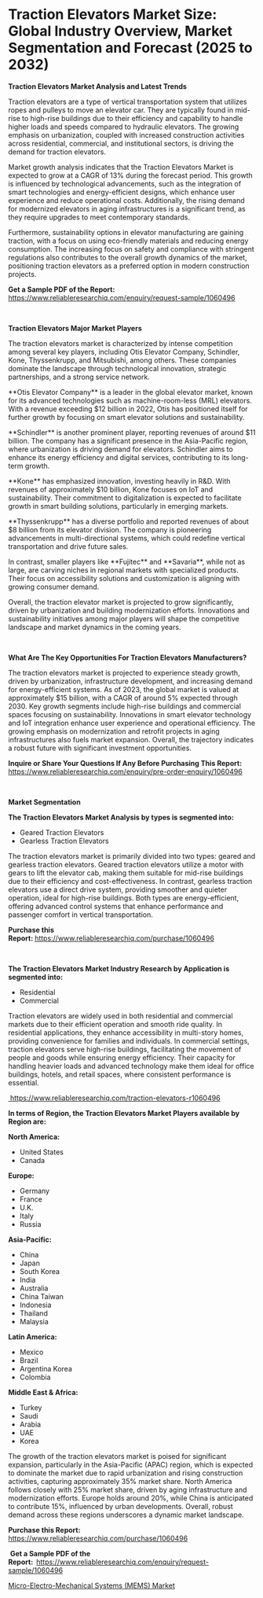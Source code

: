 <p><h1>Traction Elevators Market Size: Global Industry Overview, Market Segmentation and Forecast (2025 to 2032)</h1></p><p><strong>Traction Elevators Market Analysis and Latest Trends</strong></p>
<p><p>Traction elevators are a type of vertical transportation system that utilizes ropes and pulleys to move an elevator car. They are typically found in mid-rise to high-rise buildings due to their efficiency and capability to handle higher loads and speeds compared to hydraulic elevators. The growing emphasis on urbanization, coupled with increased construction activities across residential, commercial, and institutional sectors, is driving the demand for traction elevators.</p><p>Market growth analysis indicates that the Traction Elevators Market is expected to grow at a CAGR of 13% during the forecast period. This growth is influenced by technological advancements, such as the integration of smart technologies and energy-efficient designs, which enhance user experience and reduce operational costs. Additionally, the rising demand for modernized elevators in aging infrastructures is a significant trend, as they require upgrades to meet contemporary standards.</p><p>Furthermore, sustainability options in elevator manufacturing are gaining traction, with a focus on using eco-friendly materials and reducing energy consumption. The increasing focus on safety and compliance with stringent regulations also contributes to the overall growth dynamics of the market, positioning traction elevators as a preferred option in modern construction projects.</p></p>
<p><strong>Get a Sample PDF of the Report:&nbsp;</strong> <a href="https://www.reliableresearchiq.com/enquiry/request-sample/1060496?utm_campaign=3455&utm_medium=2&utm_source=Github&utm_content=ia&utm_term=22032025&utm_id=traction-elevators">https://www.reliableresearchiq.com/enquiry/request-sample/1060496</a></p>
<p>&nbsp;</p>
<p><strong>Traction Elevators Major Market Players</strong></p>
<p><p>The traction elevators market is characterized by intense competition among several key players, including Otis Elevator Company, Schindler, Kone, Thyssenkrupp, and Mitsubishi, among others. These companies dominate the landscape through technological innovation, strategic partnerships, and a strong service network.</p><p>**Otis Elevator Company** is a leader in the global elevator market, known for its advanced technologies such as machine-room-less (MRL) elevators. With a revenue exceeding $12 billion in 2022, Otis has positioned itself for further growth by focusing on smart elevator solutions and sustainability.</p><p>**Schindler** is another prominent player, reporting revenues of around $11 billion. The company has a significant presence in the Asia-Pacific region, where urbanization is driving demand for elevators. Schindler aims to enhance its energy efficiency and digital services, contributing to its long-term growth.</p><p>**Kone** has emphasized innovation, investing heavily in R&D. With revenues of approximately $10 billion, Kone focuses on IoT and sustainability. Their commitment to digitalization is expected to facilitate growth in smart building solutions, particularly in emerging markets.</p><p>**Thyssenkrupp** has a diverse portfolio and reported revenues of about $8 billion from its elevator division. The company is pioneering advancements in multi-directional systems, which could redefine vertical transportation and drive future sales.</p><p>In contrast, smaller players like **Fujitec** and **Savaria**, while not as large, are carving niches in regional markets with specialized products. Their focus on accessibility solutions and customization is aligning with growing consumer demand.</p><p>Overall, the traction elevator market is projected to grow significantly, driven by urbanization and building modernization efforts. Innovations and sustainability initiatives among major players will shape the competitive landscape and market dynamics in the coming years.</p></p>
<p>&nbsp;</p>
<p><strong>What Are The Key Opportunities For Traction Elevators Manufacturers?</strong></p>
<p><p>The traction elevators market is projected to experience steady growth, driven by urbanization, infrastructure development, and increasing demand for energy-efficient systems. As of 2023, the global market is valued at approximately $15 billion, with a CAGR of around 5% expected through 2030. Key growth segments include high-rise buildings and commercial spaces focusing on sustainability. Innovations in smart elevator technology and IoT integration enhance user experience and operational efficiency. The growing emphasis on modernization and retrofit projects in aging infrastructures also fuels market expansion. Overall, the trajectory indicates a robust future with significant investment opportunities.</p></p>
<p><strong>Inquire or Share Your Questions If Any Before Purchasing This Report:</strong> <a href="https://www.reliableresearchiq.com/enquiry/pre-order-enquiry/1060496?utm_campaign=3455&utm_medium=2&utm_source=Github&utm_content=ia&utm_term=22032025&utm_id=traction-elevators">https://www.reliableresearchiq.com/enquiry/pre-order-enquiry/1060496</a></p>
<p>&nbsp;</p>
<p><strong>Market Segmentation</strong></p>
<p><strong>The Traction Elevators Market Analysis by types is segmented into:</strong></p>
<p><ul><li>Geared Traction Elevators</li><li>Gearless Traction Elevators</li></ul></p>
<p><p>The traction elevators market is primarily divided into two types: geared and gearless traction elevators. Geared traction elevators utilize a motor with gears to lift the elevator cab, making them suitable for mid-rise buildings due to their efficiency and cost-effectiveness. In contrast, gearless traction elevators use a direct drive system, providing smoother and quieter operation, ideal for high-rise buildings. Both types are energy-efficient, offering advanced control systems that enhance performance and passenger comfort in vertical transportation.</p></p>
<p><strong>Purchase this Report:&nbsp;</strong><a href="https://www.reliableresearchiq.com/purchase/1060496?utm_campaign=3455&utm_medium=2&utm_source=Github&utm_content=ia&utm_term=22032025&utm_id=traction-elevators">https://www.reliableresearchiq.com/purchase/1060496</a></p>
<p>&nbsp;</p>
<p><strong>The Traction Elevators Market Industry Research by Application is segmented into:</strong></p>
<p><ul><li>Residential</li><li>Commercial</li></ul></p>
<p><p>Traction elevators are widely used in both residential and commercial markets due to their efficient operation and smooth ride quality. In residential applications, they enhance accessibility in multi-story homes, providing convenience for families and individuals. In commercial settings, traction elevators serve high-rise buildings, facilitating the movement of people and goods while ensuring energy efficiency. Their capacity for handling heavier loads and advanced technology make them ideal for office buildings, hotels, and retail spaces, where consistent performance is essential.</p></p>
<p><a href="https://www.reliableresearchiq.com/traction-elevators-r1060496?utm_campaign=3455&utm_medium=2&utm_source=Github&utm_content=ia&utm_term=22032025&utm_id=traction-elevators">&nbsp;https://www.reliableresearchiq.com/traction-elevators-r1060496</a></p>
<p><strong>In terms of Region, the Traction Elevators Market Players available by Region are:</strong></p>
<p>
    <p> <strong> North America: </strong>
        <ul>
            <li>United States</li>
            <li>Canada</li>
        </ul>
        </p> 
    <p> <strong> Europe: </strong>
        <ul>
            <li>Germany</li>
            <li>France</li>
            <li>U.K.</li>
            <li>Italy</li>
            <li>Russia</li>
        </ul>
        </p> 
    <p> <strong> Asia-Pacific: </strong>
        <ul>
            <li>China</li>
            <li>Japan</li>
            <li>South Korea</li>
            <li>India</li>
            <li>Australia</li>
            <li>China Taiwan</li>
            <li>Indonesia</li>
            <li>Thailand</li>
            <li>Malaysia</li>
        </ul>
        </p> 
    <p> <strong> Latin America: </strong>
        <ul>
            <li>Mexico</li>
            <li>Brazil</li>
            <li>Argentina Korea</li>
            <li>Colombia</li>
        </ul>
        </p> 
    <p> <strong> Middle East & Africa: </strong>
        <ul>
            <li>Turkey</li>
            <li>Saudi</li>
            <li>Arabia</li>
            <li>UAE</li>
            <li>Korea</li>
        </ul>
    </p>
    </p>
<p><p>The growth of the traction elevators market is poised for significant expansion, particularly in the Asia-Pacific (APAC) region, which is expected to dominate the market due to rapid urbanization and rising construction activities, capturing approximately 35% market share. North America follows closely with 25% market share, driven by aging infrastructure and modernization efforts. Europe holds around 20%, while China is anticipated to contribute 15%, influenced by urban developments. Overall, robust demand across these regions underscores a dynamic market landscape.</p></p>
<p><strong>Purchase this Report: </strong><a href="https://www.reliableresearchiq.com/purchase/1060496?utm_campaign=3455&utm_medium=2&utm_source=Github&utm_content=ia&utm_term=22032025&utm_id=traction-elevators">https://www.reliableresearchiq.com/purchase/1060496</a></p>
<p>&nbsp;<strong>Get a Sample PDF of the Report:&nbsp;&nbsp;</strong><a href="https://www.reliableresearchiq.com/enquiry/request-sample/1060496?utm_campaign=3455&utm_medium=2&utm_source=Github&utm_content=ia&utm_term=22032025&utm_id=traction-elevators">https://www.reliableresearchiq.com/enquiry/request-sample/1060496</a></p>
<p><strong></strong></p>
<p><p><a href="https://github.com/voetzeszuh/Market-Research-Report-List-1/blob/main/micro-electro-mechanical-systems-mems-market.md?utm_campaign=3455&utm_medium=2&utm_source=Github&utm_content=ia&utm_term=22032025&utm_id=traction-elevators">Micro-Electro-Mechanical Systems (MEMS) Market</a></p></p>